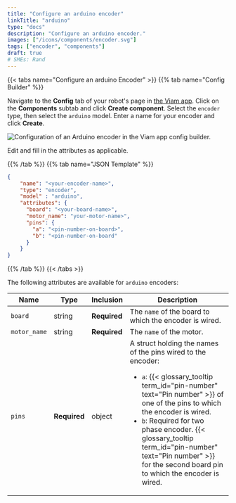 ```yaml
---
title: "Configure an arduino encoder"
linkTitle: "arduino"
type: "docs"
description: "Configure an arduino encoder."
images: ["/icons/components/encoder.svg"]
tags: ["encoder", "components"]
draft: true
# SMEs: Rand
---
```


{{< tabs name="Configure an arduino Encoder" >}}
{{% tab name="Config Builder" %}}

Navigate to the **Config** tab of your robot's page in [the Viam app](https://app.viam.com).
Click on the **Components** subtab and click **Create component**.
Select the `encoder` type, then select the `arduino` model.
Enter a name for your encoder and click **Create**.

![Configuration of an Arduino encoder in the Viam app config builder.](/components/encoder/configure-arduino.png)

Edit and fill in the attributes as applicable.

{{% /tab %}}
{{% tab name="JSON Template" %}}

```json {class="line-numbers linkable-line-numbers"}
{
    "name": "<your-encoder-name>",
    "type": "encoder",
    "model" : "arduino",
    "attributes": {
      "board": "<your-board-name>",
      "motor_name": "your-motor-name>",
      "pins": {
        "a": "<pin-number-on-board>",
        "b": "<pin-number-on-board"
      }
    }
}
```

{{% /tab %}}
{{< /tabs >}}

The following attributes are available for `arduino` encoders:

<!-- prettier-ignore -->
| Name | Type | Inclusion | Description |
| ---- | ---- | --------- | ----------- |
| `board` | string | **Required** | The `name` of the board to which the encoder is wired. |
| `motor_name` | string | **Required** | The `name` of the motor. |
| `pins` | **Required** | object | A struct holding the names of the pins wired to the encoder: <ul> <li> <code>a</code>: {{< glossary_tooltip term_id="pin-number" text="Pin number" >}} of one of the pins to which the encoder is wired. </li> <li> <code>b</code>: Required for two phase encoder. {{< glossary_tooltip term_id="pin-number" text="Pin number" >}} for the second board pin to which the encoder is wired. </li> </ul> |
